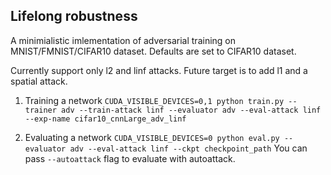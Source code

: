 ## Lifelong robustness

A minimialistic imlementation of adversarial training on MNIST/FMNIST/CIFAR10 dataset. Defaults are set to CIFAR10 dataset.

Currently support only l2 and linf attacks. Future target is to add l1 and a spatial attack. 

1. Training a network
`CUDA_VISIBLE_DEVICES=0,1 python train.py --trainer adv --train-attack linf --evaluator adv --eval-attack linf --exp-name cifar10_cnnLarge_adv_linf`

2. Evaluating a network
`CUDA_VISIBLE_DEVICES=0 python eval.py --evaluator adv --eval-attack linf --ckpt checkpoint_path`
You can pass `--autoattack` flag to evaluate with autoattack.
